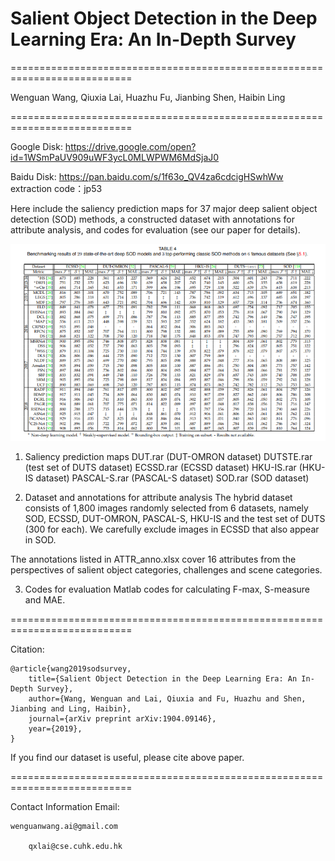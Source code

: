 

# Salient Object Detection in the Deep Learning Era: An In-Depth Survey

===========================================================================

Wenguan Wang, Qiuxia Lai, Huazhu Fu, Jianbing Shen, Haibin Ling

===========================================================================

Google Disk: https://drive.google.com/open?id=1WSmPaUV909uWF3ycL0MLWPWM6MdSjaJ0

Baidu Disk: https://pan.baidu.com/s/1f63o_QV4za6cdcigHSwhWw extraction code：jp53

Here include the saliency prediction maps for 37 major deep salient object detection (SOD) methods, a constructed dataset with annotations for attribute analysis, and codes for evaluation (see our paper for details). 

<img src="results.png" width="800px"/>

1. Saliency prediction maps
  DUT.rar (DUT-OMRON dataset)
  DUTSTE.rar (test set of DUTS dataset)
  ECSSD.rar (ECSSD dataset)
  HKU-IS.rar (HKU-IS dataset)
  PASCAL-S.rar (PASCAL-S dataset)
  SOD.rar (SOD dataset)
    
2. Dataset and annotations for attribute analysis
  The hybrid dataset consists of 1,800 images randomly selected from 6 datasets, namely SOD, ECSSD, DUT-OMRON, PASCAL-S, HKU-IS and  the  test  set  of  DUTS (300  for  each). We carefully exclude images in ECSSD that also appear in SOD.
  
  The annotations listed in ATTR_anno.xlsx cover 16 attributes from the perspectives of salient object categories, challenges and scene categories. 
  
3. Codes for evaluation
  Matlab codes for calculating F-max, S-measure and MAE.  
  
  

===========================================================================

Citation:

	@article{wang2019sodsurvey,
  		title={Salient Object Detection in the Deep Learning Era: An In-Depth Survey},
  		author={Wang, Wenguan and Lai, Qiuxia and Fu, Huazhu and Shen, Jianbing and Ling, Haibin},
  		journal={arXiv preprint arXiv:1904.09146},
  		year={2019},
	}
	
If you find our dataset is useful, please cite above paper.

===========================================================================

Contact Information
Email:

	wenguanwang.ai@gmail.com
	
        qxlai@cse.cuhk.edu.hk
